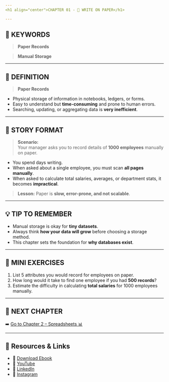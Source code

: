 ```yaml
---
<h1 align="center">CHAPTER 01 - 📝 WRITE ON PAPER</h1>

---
```

## 🔑 KEYWORDS
> **Paper Records**

> **Manual Storage**  

---

## 📖 DEFINITION
> **Paper Records**
- Physical storage of information in notebooks, ledgers, or forms.
- Easy to understand but **time-consuming** and prone to human errors.
- Searching, updating, or aggregating data is **very inefficient**.

---

## 🧱 STORY FORMAT

> **Scenario:**  
Your manager asks you to record details of **1000 employees** manually on paper.  
- You spend days writing.  
- When asked about a single employee, you must scan **all pages manually**.  
- When asked to calculate total salaries, averages, or department stats, it becomes **impractical**.  

> **Lesson:** Paper is **slow, error-prone, and not scalable**.

---

## 💡 TIP TO REMEMBER
- Manual storage is okay for **tiny datasets**.  
- Always think **how your data will grow** before choosing a storage method.
- This chapter sets the foundation for **why databases exist**.

---

## 💪 MINI EXERCISES
1. List 5 attributes you would record for employees on paper.  
2. How long would it take to find one employee if you had **500 records**?  
3. Estimate the difficulty in calculating **total salaries** for 1000 employees manually.

---

## 📎 NEXT CHAPTER
➡️ [Go to Chapter 2 – Spreadsheets 📊](chapter-02-spreadsheet.md)

---

## 🔗 Resources & Links
- 📕 [Download Ebook](https://code4coin.gumroad.com/)
- 🎥 [YouTube](https://www.youtube.com/@code4coin)
- 💼 [LinkedIn](https://www.linkedin.com/in/nitin22/)
- 📸 [Instagram](https://www.instagram.com/code4coin/)
